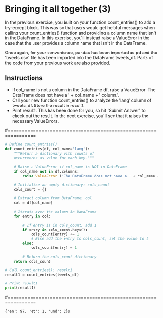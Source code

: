 # Bringing it all together (3)
In the previous exercise, you built on your function count_entries() to add a try-except block. This was so that users would get helpful messages when calling your count_entries() function and providing a column name that isn't in the DataFrame. In this exercise, you'll instead raise a ValueError in the case that the user provides a column name that isn't in the DataFrame.

Once again, for your convenience, pandas has been imported as pd and the 'tweets.csv' file has been imported into the DataFrame tweets_df. Parts of the code from your previous work are also provided.

## Instructions

* If col_name is not a column in the DataFrame df, raise a ValueError 'The DataFrame does not have a ' + col_name + ' column.'.
* Call your new function count_entries() to analyze the 'lang' column of tweets_df. Store the result in result1.
* Print result1. This has been done for you, so hit 'Submit Answer' to check out the result. In the next exercise, you'll see that it raises the necessary ValueErrors.

#================================================================

``` python
# Define count_entries()
def count_entries(df, col_name='lang'):
    """Return a dictionary with counts of
    occurrences as value for each key."""
    
    # Raise a ValueError if col_name is NOT in DataFrame
    if col_name not in df.columns:
        raise ValueError ('The DataFrame does not have a ' + col_name + ' column.')

    # Initialize an empty dictionary: cols_count
    cols_count = {}
    
    # Extract column from DataFrame: col
    col = df[col_name]
    
    # Iterate over the column in DataFrame
    for entry in col:

        # If entry is in cols_count, add 1
        if entry in cols_count.keys():
            cols_count[entry] += 1
            # Else add the entry to cols_count, set the value to 1
        else:
            cols_count[entry] = 1
        
        # Return the cols_count dictionary
    return cols_count

# Call count_entries(): result1
result1 = count_entries(tweets_df)

# Print result1
print(result1)


```

#================================================================

``` output
{'en': 97, 'et': 1, 'und': 2}s

```